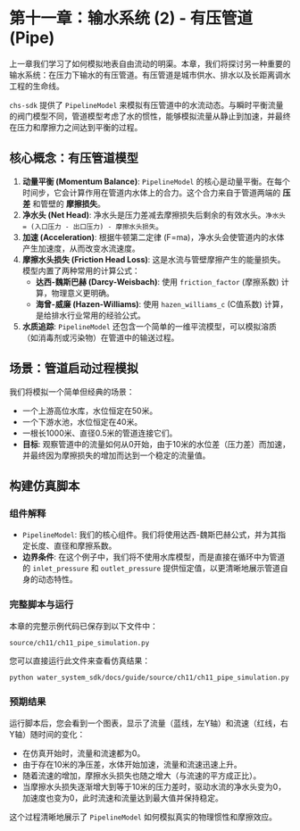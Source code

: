 # 第十一章：输水系统 (2) - 有压管道 (Pipe)

上一章我们学习了如何模拟地表自由流动的明渠。本章，我们将探讨另一种重要的输水系统：在压力下输水的有压管道。有压管道是城市供水、排水以及长距离调水工程的生命线。

`chs-sdk` 提供了 `PipelineModel` 来模拟有压管道中的水流动态。与瞬时平衡流量的阀门模型不同，管道模型考虑了水的惯性，能够模拟流量从静止到加速，并最终在压力和摩擦力之间达到平衡的过程。

## 核心概念：有压管道模型

1.  **动量平衡 (Momentum Balance)**: `PipelineModel` 的核心是动量平衡。在每个时间步，它会计算作用在管道内水体上的合力。这个合力来自于管道两端的 **压差** 和管壁的 **摩擦损失**。
2.  **净水头 (Net Head)**: 净水头是压力差减去摩擦损失后剩余的有效水头。`净水头 = (入口压力 - 出口压力) - 摩擦水头损失`。
3.  **加速 (Acceleration)**: 根据牛顿第二定律 (F=ma)，净水头会使管道内的水体产生加速度，从而改变水流速度。
4.  **摩擦水头损失 (Friction Head Loss)**: 这是水流与管壁摩擦产生的能量损失。模型内置了两种常用的计算公式：
    *   **达西-魏斯巴赫 (Darcy-Weisbach)**: 使用 `friction_factor` (摩擦系数) 计算，物理意义更明确。
    *   **海曾-威廉 (Hazen-Williams)**: 使用 `hazen_williams_c` (C值系数) 计算，是给排水行业常用的经验公式。
5.  **水质追踪**: `PipelineModel` 还包含一个简单的一维平流模型，可以模拟溶质（如消毒剂或污染物）在管道中的输送过程。

## 场景：管道启动过程模拟

我们将模拟一个简单但经典的场景：
*   一个上游高位水库，水位恒定在50米。
*   一个下游水池，水位恒定在40米。
*   一根长1000米、直径0.5米的管道连接它们。
*   **目标**: 观察管道中的流量如何从0开始，由于10米的水位差（压力差）而加速，并最终因为摩擦损失的增加而达到一个稳定的流量值。

## 构建仿真脚本

### 组件解释

*   `PipelineModel`: 我们的核心组件。我们将使用达西-魏斯巴赫公式，并为其指定长度、直径和摩擦系数。
*   **边界条件**: 在这个例子中，我们将不使用水库模型，而是直接在循环中为管道的 `inlet_pressure` 和 `outlet_pressure` 提供恒定值，以更清晰地展示管道自身的动态特性。

### 完整脚本与运行

本章的完整示例代码已保存到以下文件中：

`source/ch11/ch11_pipe_simulation.py`

您可以直接运行此文件来查看仿真结果：

```bash
python water_system_sdk/docs/guide/source/ch11/ch11_pipe_simulation.py
```

### 预期结果

运行脚本后，您会看到一个图表，显示了流量（蓝线，左Y轴）和流速（红线，右Y轴）随时间的变化：
*   在仿真开始时，流量和流速都为0。
*   由于存在10米的净压差，水体开始加速，流量和流速迅速上升。
*   随着流速的增加，摩擦水头损失也随之增大（与流速的平方成正比）。
*   当摩擦水头损失逐渐增大到等于10米的压力差时，驱动水流的净水头变为0，加速度也变为0，此时流速和流量达到最大值并保持稳定。

这个过程清晰地展示了 `PipelineModel` 如何模拟真实的物理惯性和摩擦效应。
